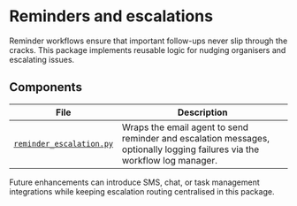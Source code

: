 # Reminders and escalations

Reminder workflows ensure that important follow-ups never slip through the cracks.  This
package implements reusable logic for nudging organisers and escalating issues.

## Components

| File | Description |
|------|-------------|
| [`reminder_escalation.py`](reminder_escalation.py) | Wraps the email agent to send reminder and escalation messages, optionally logging failures via the workflow log manager. |

Future enhancements can introduce SMS, chat, or task management integrations while keeping
escalation routing centralised in this package.
